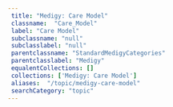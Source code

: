 ```yaml
--- 
 title: "Medigy: Care Model" 
 classname:  "Care_Model" 
 label: "Care Model" 
 subclassname: "null" 
 subclasslabel: "null" 
 parentclassname: "StandardMedigyCategories" 
 parentclasslabel: "Medigy" 
 equalentCollections: [] 
 collections: ['Medigy: Care Model']
 aliases:  "/topic/medigy-care-model"  
 searchCategory: "topic" 
---
```


